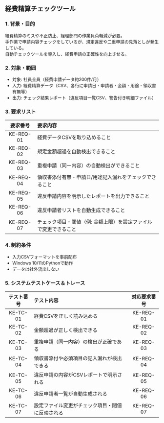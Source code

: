 ##  経費精算チェックツール

### 1. 背景・目的
経費精算のミスや不正防止、経理部門の作業負荷軽減が必要。  
手作業で申請内容チェックをしているが、規定違反や二重申請の見落としが発生している。  
自動チェックツールを導入し、経費申請の正確性を向上させる。

### 2. 対象・範囲
- 対象: 社員全員（経費申請データ約200件/月）
- 入力: 経費精算データ（CSV、各行に申請日・申請者・金額・用途・領収書有無等）
- 出力: チェック結果レポート（違反項目一覧CSV、警告付き明細ファイル）

### 3. 要求リスト

| 要求番号 | 要求内容                                             |
|:--------:|:----------------------------------------------------|
| KE-REQ-01| 経費データCSVを取り込めること                        |
| KE-REQ-02| 規定金額超過を自動検出できること                     |
| KE-REQ-03| 重複申請（同一内容）の自動検出ができること            |
| KE-REQ-04| 領収書添付有無・申請日/用途記入漏れをチェックできること|
| KE-REQ-05| 違反申請内容を明示したレポートを出力できること         |
| KE-REQ-06| 違反申請者リストを自動生成できること                  |
| KE-REQ-07| チェック項目・閾値（例: 金額上限）を設定ファイルで変更できること|

### 4. 制約条件
- 入力CSVフォーマットを事前配布
- Windows 10/11のPythonで動作
- データは社外流出しない

### 5. システムテストケース＆トレース

| テスト番号 | テスト内容                                      | 対応要求番号 |
|:----------:|:-----------------------------------------------|:------------:|
| KE-TC-01   | 経費CSVを正しく読み込める                       | KE-REQ-01    |
| KE-TC-02   | 金額超過が正しく検出できる                       | KE-REQ-02    |
| KE-TC-03   | 重複申請（同一内容）の検出が正確である            | KE-REQ-03    |
| KE-TC-04   | 領収書添付や必須項目の記入漏れが検出できる        | KE-REQ-04    |
| KE-TC-05   | 違反申請の内容がCSVレポートで明示される           | KE-REQ-05    |
| KE-TC-06   | 違反申請者一覧が自動生成される                    | KE-REQ-06    |
| KE-TC-07   | 設定ファイル変更がチェック項目・閾値に反映される   | KE-REQ-07    |
